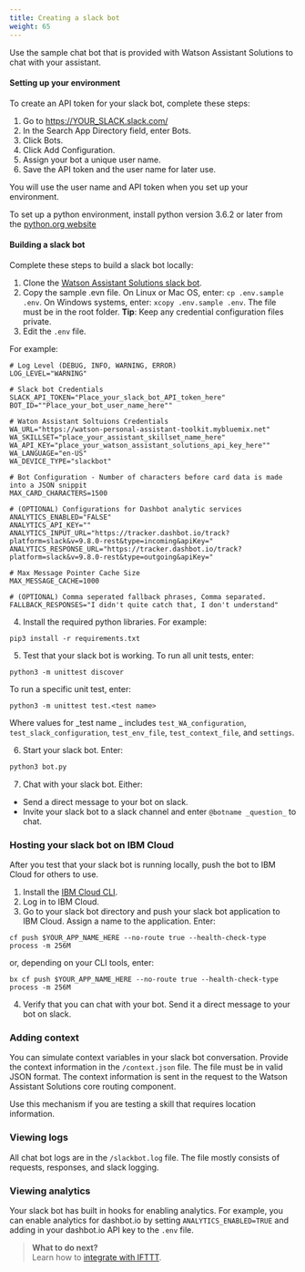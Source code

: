 ```yaml
---
title: Creating a slack bot
weight: 65
---
```

Use the sample chat bot that is provided with Watson Assistant Solutions to chat with your assistant.

#### Setting up your environment

To create an API token for your slack bot, complete these steps:

1. Go to https://YOUR_SLACK.slack.com/
2. In the Search App Directory field, enter Bots.
3. Click Bots.
4. Click Add Configuration.
5. Assign your bot a unique user name.
6. Save the API token and the user name for later use.

You will use the user name and API token when you set up your environment.

To set up a python environment, install python version 3.6.2 or later from the [python.org website](http://www.python.org/download/)


#### Building a slack bot

Complete these steps to build a slack bot locally:

1. Clone the [Watson Assistant Solutions slack bot](https://github.com/Watson-Personal-Assistant/simple_WA_slackbot).
2. Copy the sample .evn file.  On Linux or Mac OS, enter: `cp .env.sample .env`.  On Windows systems, enter: `xcopy .env.sample .env`. The file must be in the root folder. **Tip**: Keep any credential configuration files private.
3. Edit the `.env` file.  

For example:

```
# Log Level (DEBUG, INFO, WARNING, ERROR)
LOG_LEVEL="WARNING"

# Slack bot Credentials
SLACK_API_TOKEN="Place_your_slack_bot_API_token_here"
BOT_ID=""Place_your_bot_user_name_here""

# Waton Assistant Soltuions Credentials
WA_URL="https://watson-personal-assistant-toolkit.mybluemix.net"
WA_SKILLSET="place_your_assistant_skillset_name_here"
WA_API_KEY="place_your_watson_assistant_solutions_api_key_here""
WA_LANGUAGE="en-US"
WA_DEVICE_TYPE="slackbot"

# Bot Configuration - Number of characters before card data is made into a JSON snippit
MAX_CARD_CHARACTERS=1500

# (OPTIONAL) Configurations for Dashbot analytic services 
ANALYTICS_ENABLED="FALSE"
ANALYTICS_API_KEY=""
ANALYTICS_INPUT_URL="https://tracker.dashbot.io/track?platform=slack&v=9.8.0-rest&type=incoming&apiKey="
ANALYTICS_RESPONSE_URL="https://tracker.dashbot.io/track?platform=slack&v=9.8.0-rest&type=outgoing&apiKey="

# Max Message Pointer Cache Size
MAX_MESSAGE_CACHE=1000

# (OPTIONAL) Comma seperated fallback phrases, Comma separated. 
FALLBACK_RESPONSES="I didn't quite catch that, I don't understand"

```

4. Install the required python libraries. For example:

```
pip3 install -r requirements.txt

```

5. Test that your slack bot is working. To run all unit tests, enter:

```
python3 -m unittest discover

```
To run a specific unit test, enter:

```
python3 -m unittest test.<test name> 

```
Where values for _test name _ includes `test_WA_configuration`, `test_slack_configuration`, `test_env_file`, `test_context_file`, and `settings`. 


6. Start your slack bot. Enter:

```sh
python3 bot.py
```

7. Chat with your slack bot. Either:
- Send a direct message to your bot on slack.
- Invite your slack bot to a slack channel and enter `@botname _question_` to chat.  

### Hosting your slack bot on IBM Cloud

After you test that your slack bot is running locally, push the bot to IBM Cloud for others to use.

1. Install the [IBM Cloud CLI](https://console.bluemix.net/docs/cli/index.html#cli).
2. Log in to IBM Cloud.
3.  Go to your slack bot directory and push your slack bot application to IBM Cloud.  Assign a name to the application. Enter:

```
cf push $YOUR_APP_NAME_HERE --no-route true --health-check-type process -m 256M
```
or, depending on your CLI tools, enter:
```
bx cf push $YOUR_APP_NAME_HERE --no-route true --health-check-type process -m 256M

```
4. Verify that you can chat with your bot. Send it a direct message to your bot on slack.

### Adding context
You can simulate context variables in your slack bot conversation.  Provide the context information in the `/context.json` file. The file must be in valid JSON format. The context information is sent in the request to the Watson Assistant Solutions core routing component.  

Use this mechanism if you are testing a skill that requires location information.

### Viewing logs

All chat bot logs are in the `/slackbot.log` file. The file mostly consists of requests, responses, and slack logging.

### Viewing analytics

Your slack bot has built in hooks for enabling analytics. For example, you can enable analytics for dashbot.io by setting `ANALYTICS_ENABLED=TRUE` and adding in your dashbot.io API key to the `.env` file.  

> **What to do next?**<br/>
Learn how to [integrate with IFTTT]({{site.baseurl}}/ifttt/what-is-ifttt).